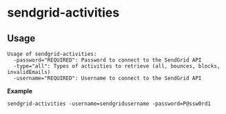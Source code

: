 # sendgrid-activities

## Usage

```
Usage of sendgrid-activities:
  -password="REQUIRED": Password to connect to the SendGrid API
  -type="all": Types of activities to retrieve (all, bounces, blocks, invalidEmails)
  -username="REQUIRED": Username to connect to the SendGrid API
```

**Example**
```
sendgrid-activities -username=sendgridusername -password=P@ssw0rd1
```
